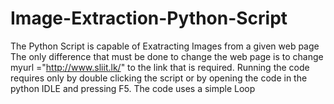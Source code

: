 # Image-Extraction-Python-Script
The Python Script is capable of Exatracting Images from a given web page
The only difference that must be done to change the web page is to change
myurl ="http://www.sliit.lk/"
to the link that is required. 
Running the code requires only by double clicking the script or by opening the code in the python IDLE and pressing F5.
The code uses a simple Loop 
